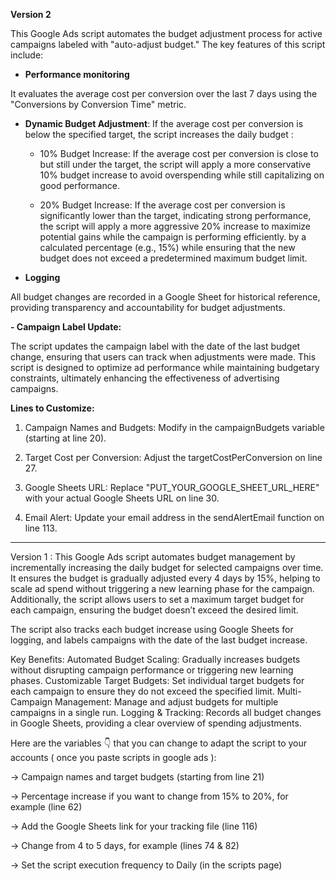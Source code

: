 **Version 2**

This Google Ads script automates the budget adjustment process for active campaigns labeled with "auto-adjust budget." The key features of this script include:

- **Performance monitoring**

It evaluates the average cost per conversion over the last 7 days using the "Conversions by Conversion Time" metric.

- **Dynamic Budget Adjustment**: If the average cost per conversion is below the specified target, the script increases the daily budget :
  
    - 10% Budget Increase: If the average cost per conversion is close to but still under the target, the script will apply a more conservative 10% budget increase to avoid overspending while still capitalizing on good performance.

    -  20% Budget Increase: If the average cost per conversion is significantly lower than the target, indicating strong performance, the script will apply a more aggressive 20% increase to maximize potential gains while the campaign is performing efficiently. by a calculated percentage (e.g., 15%) while ensuring that the new budget does not exceed a predetermined maximum budget limit.

- **Logging**

All budget changes are recorded in a Google Sheet for historical reference, providing transparency and accountability for budget adjustments.

**- Campaign Label Update:**

The script updates the campaign label with the date of the last budget change, ensuring that users can track when adjustments were made.
This script is designed to optimize ad performance while maintaining budgetary constraints, ultimately enhancing the effectiveness of advertising campaigns.

**Lines to Customize:**

1. Campaign Names and Budgets: Modify in the campaignBudgets variable (starting at line 20).

2. Target Cost per Conversion: Adjust the targetCostPerConversion on line 27.

3. Google Sheets URL: Replace "PUT_YOUR_GOOGLE_SHEET_URL_HERE" with your actual Google Sheets URL on line 30.

4. Email Alert: Update your email address in the sendAlertEmail function on line 113.

-------------------------------
Version 1 : 
This Google Ads script automates budget management by incrementally increasing the daily budget for selected campaigns over time. It ensures the budget is gradually adjusted every 4 days by 15%, helping to scale ad spend without triggering a new learning phase for the campaign. Additionally, the script allows users to set a maximum target budget for each campaign, ensuring the budget doesn’t exceed the desired limit.

The script also tracks each budget increase using Google Sheets for logging, and labels campaigns with the date of the last budget increase.

Key Benefits:
Automated Budget Scaling: Gradually increases budgets without disrupting campaign performance or triggering new learning phases.
Customizable Target Budgets: Set individual target budgets for each campaign to ensure they do not exceed the specified limit.
Multi-Campaign Management: Manage and adjust budgets for multiple campaigns in a single run.
Logging & Tracking: Records all budget changes in Google Sheets, providing a clear overview of spending adjustments.


Here are the variables 👇 that you can change to adapt the script to your accounts ( once you paste scripts in google ads ):

→ Campaign names and target budgets (starting from line 21)

→ Percentage increase if you want to change from 15% to 20%, for example (line 62)

→ Add the Google Sheets link for your tracking file (line 116)

→ Change from 4 to 5 days, for example (lines 74 & 82)

→ Set the script execution frequency to Daily (in the scripts page)
